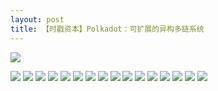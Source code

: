 ```yaml
---
layout: post
title: 【时戳资本】Polkadot：可扩展的异构多链系统
---
```

![](/shichuo/res2018/tree/master/ab13/01.jpg)

<!-- more -->

![](/shichuo/res2018/tree/master/ab13/02.jpg)
![](/shichuo/res2018/tree/master/ab13/03.jpg)
![](/shichuo/res2018/tree/master/ab13/04.jpg)
![](/shichuo/res2018/tree/master/ab13/05.jpg)
![](/shichuo/res2018/tree/master/ab13/06.jpg)
![](/shichuo/res2018/tree/master/ab13/07.jpg)
![](/shichuo/res2018/tree/master/ab13/08.jpg)
![](/shichuo/res2018/tree/master/ab13/09.jpg)
![](/shichuo/res2018/tree/master/ab13/10.jpg)
![](/shichuo/res2018/tree/master/ab13/11.jpg)
![](/shichuo/res2018/tree/master/ab13/12.jpg)
![](/shichuo/res2018/tree/master/ab13/13.jpg)
![](/shichuo/res2018/tree/master/ab13/14.jpg)
![](/shichuo/res2018/tree/master/ab13/15.jpg)
![](/shichuo/res2018/tree/master/ab13/16.jpg)
![](/shichuo/res2018/tree/master/ab13/17.jpg)
